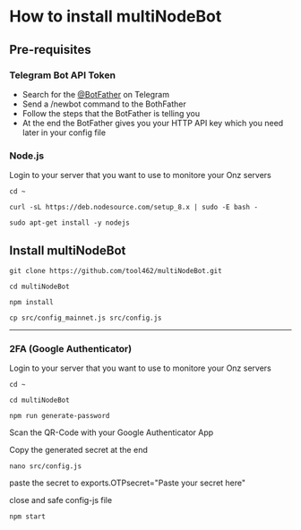 # How to install multiNodeBot

## Pre-requisites

### Telegram Bot API Token

 - Search for the [@BotFather](https://telegram.me/BotFather) on Telegram
 - Send a /newbot command to the BothFather
 - Follow the steps that the BotFather is telling you
 - At the end the BotFather gives you your HTTP API key which you need later in your config file
 
### Node.js

Login to your server that you want to use to monitore your Onz servers

`cd ~`

`curl -sL https://deb.nodesource.com/setup_8.x | sudo -E bash -`

`sudo apt-get install -y nodejs`

## Install multiNodeBot

 `git clone https://github.com/tool462/multiNodeBot.git`
 
 `cd multiNodeBot`
 
 `npm install`
 
 `cp src/config_mainnet.js src/config.js`
 
 --------
 
 ### 2FA (Google Authenticator)

Login to your server that you want to use to monitore your Onz servers

`cd ~`

`cd multiNodeBot`

`npm run generate-password`

Scan the QR-Code with your Google Authenticator App

Copy the generated secret at the end

`nano src/config.js`

paste the secret to exports.OTPsecret="Paste your secret here"

close and safe config-js file

`npm start`

